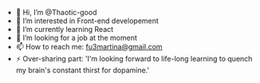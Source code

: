 - 👋 Hi, I’m @Thaotic-good
- 👀 I’m interested in Front-end developement
- 🌱 I’m currently learning React
- 💞️ I’m looking for a job at the moment
- 📫 How to reach me: fu3martina@gmail.com
- ⚡ Over-sharing part: 'I'm looking forward to life-long learning to quench my brain's constant thirst for dopamine.'

<!---
Thaotic-good/Thaotic-good is a ✨ special ✨ repository because its `README.md` (this file) appears on your GitHub profile.
You can click the Preview link to take a look at your changes.
--->
